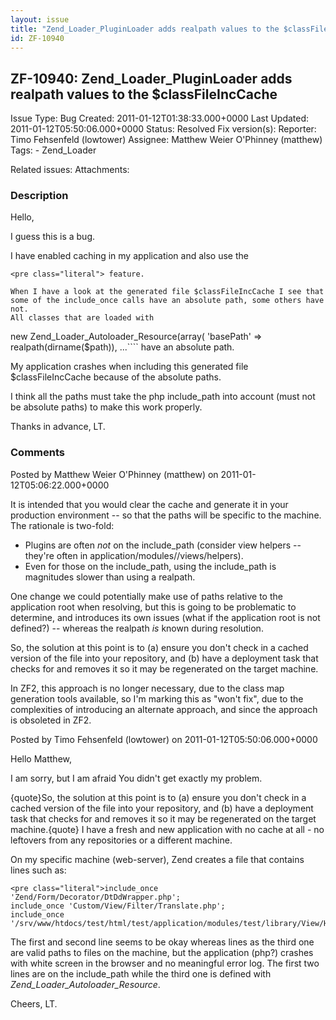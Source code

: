 ```yaml
---
layout: issue
title: "Zend_Loader_PluginLoader adds realpath values to the $classFileIncCache"
id: ZF-10940
---
```


ZF-10940: Zend\_Loader\_PluginLoader adds realpath values to the $classFileIncCache
-----------------------------------------------------------------------------------

 Issue Type: Bug Created: 2011-01-12T01:38:33.000+0000 Last Updated: 2011-01-12T05:50:06.000+0000 Status: Resolved Fix version(s): 
 Reporter:  Timo Fehsenfeld (lowtower)  Assignee:  Matthew Weier O'Phinney (matthew)  Tags: - Zend\_Loader
 
 Related issues: 
 Attachments: 
### Description

Hello,

I guess this is a bug.

I have enabled caching in my application and also use the

 
    <pre class="literal"> feature.
    
    When I have a look at the generated file $classFileIncCache I see that some of the include_once calls have an absolute path, some others have not.
    All classes that are loaded with 

new Zend\_Loader\_Autoloader\_Resource(array( 'basePath' => realpath(dirname($path)), ...```` have an absolute path.

My application crashes when including this generated file $classFileIncCache because of the absolute paths.

I think all the paths must take the php include\_path into account (must not be absolute paths) to make this work properly.

Thanks in advance, LT.

 

 

### Comments

Posted by Matthew Weier O'Phinney (matthew) on 2011-01-12T05:06:22.000+0000

It is intended that you would clear the cache and generate it in your production environment -- so that the paths will be specific to the machine. The rationale is two-fold:

- Plugins are often _not_ on the include\_path (consider view helpers -- they're often in application/modules//views/helpers).
- Even for those on the include\_path, using the include\_path is magnitudes slower than using a realpath.

One change we could potentially make use of paths relative to the application root when resolving, but this is going to be problematic to determine, and introduces its own issues (what if the application root is not defined?) -- whereas the realpath _is_ known during resolution.

So, the solution at this point is to (a) ensure you don't check in a cached version of the file into your repository, and (b) have a deployment task that checks for and removes it so it may be regenerated on the target machine.

In ZF2, this approach is no longer necessary, due to the class map generation tools available, so I'm marking this as "won't fix", due to the complexities of introducing an alternate approach, and since the approach is obsoleted in ZF2.

 

 

Posted by Timo Fehsenfeld (lowtower) on 2011-01-12T05:50:06.000+0000

Hello Matthew,

I am sorry, but I am afraid You didn't get exactly my problem.

{quote}So, the solution at this point is to (a) ensure you don't check in a cached version of the file into your repository, and (b) have a deployment task that checks for and removes it so it may be regenerated on the target machine.{quote} I have a fresh and new application with no cache at all - no leftovers from any repositories or a different machine.

On my specific machine (web-server), Zend creates a file that contains lines such as:

 
    <pre class="literal">include_once 'Zend/Form/Decorator/DtDdWrapper.php';
    include_once 'Custom/View/Filter/Translate.php';
    include_once '/srv/www/htdocs/test/html/test/application/modules/test/library/View/Helper/Internationalization/GetCurrentLanguage.php';

The first and second line seems to be okay whereas lines as the third one are valid paths to files on the machine, but the application (php?) crashes with white screen in the browser and no meaningful error log. The first two lines are on the include\_path while the third one is defined with _Zend\_Loader\_Autoloader\_Resource_.

Cheers, LT.

 

 